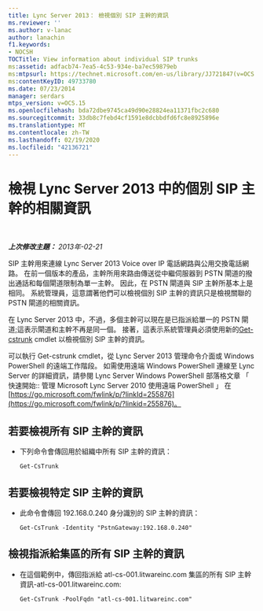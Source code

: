 ```yaml
---
title: Lync Server 2013： 檢視個別 SIP 主幹的資訊
ms.reviewer: ''
ms.author: v-lanac
author: lanachin
f1.keywords:
- NOCSH
TOCTitle: View information about individual SIP trunks
ms:assetid: adfacb74-7ea5-4c53-934e-ba7ec59879eb
ms:mtpsurl: https://technet.microsoft.com/en-us/library/JJ721847(v=OCS.15)
ms:contentKeyID: 49733780
ms.date: 07/23/2014
manager: serdars
mtps_version: v=OCS.15
ms.openlocfilehash: bda72dbe9745ca49d90e28824ea11371fbc2c680
ms.sourcegitcommit: 33db8c7febd4cf1591e8dcbbdfd6fc8e8925896e
ms.translationtype: MT
ms.contentlocale: zh-TW
ms.lasthandoff: 02/19/2020
ms.locfileid: "42136721"
---
```

<div data-xmlns="http://www.w3.org/1999/xhtml">

<div class="topic" data-xmlns="http://www.w3.org/1999/xhtml" data-msxsl="urn:schemas-microsoft-com:xslt" data-cs="http://msdn.microsoft.com/">

<div data-asp="https://msdn2.microsoft.com/asp">

# <a name="view-information-about-individual-sip-trunks-in-lync-server-2013"></a>檢視 Lync Server 2013 中的個別 SIP 主幹的相關資訊

</div>

<div id="mainSection">

<div id="mainBody">

<span> </span>

_**上次修改主題：** 2013年-02-21_

SIP 主幹用來連線 Lync Server 2013 Voice over IP 電話網路與公用交換電話網路。 在前一個版本的產品，主幹所用來路由傳送從中繼伺服器到 PSTN 閘道的撥出通話和每個閘道限制為單一主幹。 因此，在 PSTN 閘道與 SIP 主幹所基本上是相同。 系統管理員，這意謂著他們可以檢視個別 SIP 主幹的資訊只是檢視關聯的 PSTN 閘道的相關資訊。

在 Lync Server 2013 中，不過，多個主幹可以現在是已指派給單一的 PSTN 閘道;這表示閘道和主幹不再是同一個。 接著，這表示系統管理員必須使用新的[Get-cstrunk](https://docs.microsoft.com/powershell/module/skype/Get-CsTrunk) cmdlet 以檢視個別 SIP 主幹的資訊。

可以執行 Get-cstrunk cmdlet，從 Lync Server 2013 管理命令介面或 Windows PowerShell 的遠端工作階段。 如需使用遠端 Windows PowerShell 連線至 Lync Server 的詳細資訊，請參閱 Lync Server Windows PowerShell 部落格文章 「 快速開始:: 管理 Microsoft Lync Server 2010 使用遠端 PowerShell 」 在[https://go.microsoft.com/fwlink/p/?linkId=255876](https://go.microsoft.com/fwlink/p/?linkid=255876)。

<div>

## <a name="to-view-information-for-all-your-sip-trunks"></a>若要檢視所有 SIP 主幹的資訊

  - 下列命令會傳回用於組織中所有 SIP 主幹的資訊：
    
        Get-CsTrunk

</div>

<div>

## <a name="to-view-information-for-a-specific-sip-trunk"></a>若要檢視特定 SIP 主幹的資訊

  - 此命令會傳回 192.168.0.240 身分識別的 SIP 主幹的資訊：
    
        Get-CsTrunk -Identity "PstnGateway:192.168.0.240"

</div>

<div>

## <a name="viewing-information-for-all-the-sip-trunks-assigned-to-a-pool"></a>檢視指派給集區的所有 SIP 主幹的資訊

  - 在這個範例中，傳回指派給 atl-cs-001.litwareinc.com 集區的所有 SIP 主幹資訊-atl-cs-001.litwareinc.com:
    
        Get-CsTrunk -PoolFqdn "atl-cs-001.litwareinc.com"

</div>

</div>

<span> </span>

</div>

</div>

</div>

